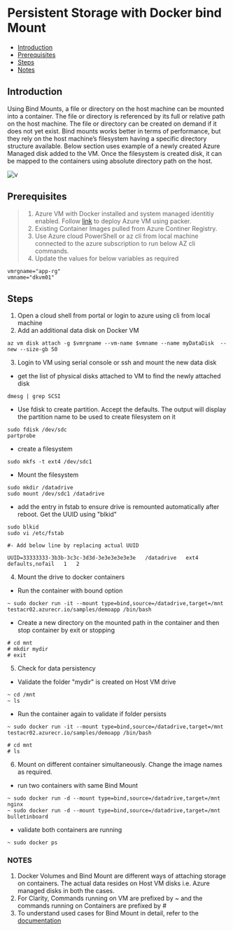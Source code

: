 # Persistent Storage with Docker bind Mount

- [Introduction](#Introduction)
- [Prerequisites](#Prerequisites)
- [Steps](#Steps)
- [Notes](#Notes)




## Introduction

Using Bind Mounts, a file or directory on the host machine can be mounted into a container. The file or directory is referenced by its full or relative path on the host machine. The file or directory can be created on demand if it does not yet exist. Bind mounts works better in terms of performance, but they rely on the host machine’s filesystem having a specific directory structure available. Below section uses example of a newly created Azure Managed disk added to the VM. Once the filesystem is created disk, it can be mapped to the containers using absolute directory path on the host.



![v](/persistentstorage/dockervolumes/bindmount.PNG)

## Prerequisites

> 1. Azure VM with Docker installed and system managed identitiy enabled. Follow [link](/Docker%20Host%20Configuration/README.md) to deploy Azure VM using packer.
> 2. Existing Container Images pulled from Azure Continer Registry.
> 3. Use Azure cloud PowerShell or az cli from local machine connected to the azure subscription to run below AZ cli commands.
> 4. Update the values for below variables as required 
```
vmrgname="app-rg"
vmname="dkvm01"
```
## Steps
1. Open a cloud shell from portal or login to azure using cli from local machine
2. Add an additional data disk on Docker VM
```
az vm disk attach -g $vmrgname --vm-name $vmname --name myDataDisk  --new --size-gb 50
```
3. Login to VM using serial console or ssh and mount the new data disk

- get the list of physical disks attached to VM to find the newly attached disk
```
dmesg | grep SCSI
```

- Use fdisk to create partition. Accept the defaults. The output will display the partition name to be used to create filesystem on it
```
sudo fdisk /dev/sdc
partprobe 
```
- create a filesystem
```
sudo mkfs -t ext4 /dev/sdc1
```
- Mount the filesystem
```
sudo mkdir /datadrive
sudo mount /dev/sdc1 /datadrive
```
- add the entry in fstab to ensure drive is remounted automatically after reboot. Get the UUID using "blkid"
```
sudo blkid
sudo vi /etc/fstab

#- Add below line by replacing actual UUID

UUID=33333333-3b3b-3c3c-3d3d-3e3e3e3e3e3e   /datadrive   ext4   defaults,nofail   1   2

```


4. Mount the drive to docker containers

- Run the container with bound option
```
~ sudo docker run -it --mount type=bind,source=/datadrive,target=/mnt testacr02.azurecr.io/samples/demoapp /bin/bash

```

- Create a new directory on the mounted path in the container and then stop container by exit or stopping

```
# cd mnt
# mkdir mydir
# exit
```

5. Check for data persistency


- Validate the folder "mydir" is created on Host VM drive

```
~ cd /mnt
~ ls

```

- Run the container again to validate if folder persists
```
~ sudo docker run -it --mount type=bind,source=/datadrive,target=/mnt testacr02.azurecr.io/samples/demoapp /bin/bash

# cd mnt
# ls

```

6. Mount  on different container simultaneously. Change the image names as required.

- run two containers with same Bind Mount
```
~ sudo docker run -d --mount type=bind,source=/datadrive,target=/mnt nginx
~ sudo docker run -d --mount type=bind,source=/datadrive,target=/mnt bulletinboard
```
- validate both containers are running
```
~ sudo docker ps
```


### NOTES
1. Docker Volumes and Bind Mount are different ways of attaching storage on containers. The actual data resides on Host VM disks i.e. Azure managed disks in both the cases.
2. For Clarity, Commands running on VM are prefixed by ~ and the commands running on Containers are prefixed by #
3. To understand used cases for Bind Mount in detail, refer to the [documentation](https://docs.docker.com/storage/)